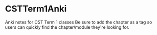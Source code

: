 # CSTTerm1Anki
Anki notes for CST Term 1 classes
Be sure to add the chapter as a tag so users can quickly find the chapter/module they're looking for.
